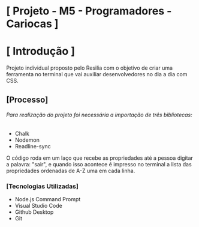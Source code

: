 <h1> [ Projeto - M5 - Programadores - Cariocas ] </h1>

<h1> [ Introdução ] </h1>
Projeto individual proposto pelo Resilia com o objetivo de criar uma
ferramenta no terminal que vai auxiliar desenvolvedores no dia a dia com CSS.

 <h2> [Processo] </h2>
<h6>Para realização do projeto foi 
necessária a importação de três bibliotecas:</h6>
<ul>
<li>Chalk</li> 
<li>Nodemon</li>
<li>Readline-sync</li>
</ul>

O código roda em um laço que recebe as propriedades até a pessoa digitar a palavra: 
"sair", e quando isso acontece é impresso no terminal a lista das propriedades ordenadas de A-Z uma em cada linha.

<h3> [Tecnologias Utilizadas] </h3>
<ul>
<li>Node.js Command Prompt</li>
<li>Visual Studio Code</li>
<li>Github Desktop</li>
<li>Git</li>
</ul>

